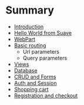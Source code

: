 # Summary

* [Introduction](README.md)
* [Hello World from Suave](hello_world_from_suave.md)
* [WebPart](webpart.md)
* [Basic routing](basic_routing.md)
   * Url parameters
   * Query parameters
* [Views](views.md)
* [Database](database.md)
* [CRUD and Forms](crud_and_forms.md)
* [Auth and Session](auth_and_session.md)
* [Shopping cart](shopping_cart.md)
* [Registration and checkout](registration_and_checkout.md)


